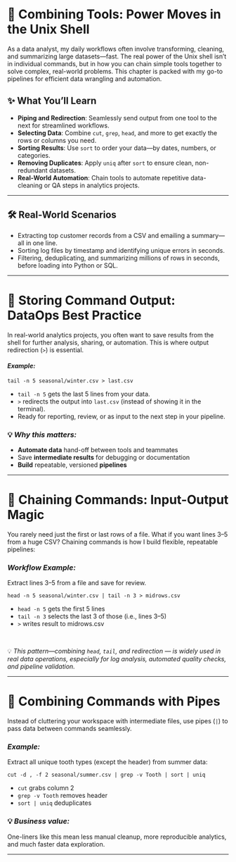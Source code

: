 # 🧩 Combining Tools: Power Moves in the Unix Shell

As a data analyst, my daily workflows often involve transforming, cleaning, and summarizing large datasets—fast. The real power of the Unix shell isn’t in individual commands, but in how you can chain simple tools together to solve complex, real-world problems. This chapter is packed with my go-to pipelines for efficient data wrangling and automation.

## ✨ What You’ll Learn
  * **Piping and Redirection**: Seamlessly send output from one tool to the next for streamlined workflows.
  * **Selecting Data**: Combine ```cut```, ```grep```, ```head```, and more to get exactly the rows or columns you need.
  * **Sorting Results**: Use ```sort``` to order your data—by dates, numbers, or categories.
  * **Removing Duplicates**: Apply ```uniq``` after ```sort``` to ensure clean, non-redundant datasets.
  * **Real-World Automation**: Chain tools to automate repetitive data-cleaning or QA steps in analytics projects.

---

## 🛠️ Real-World Scenarios
  * Extracting top customer records from a CSV and emailing a summary—all in one line.
  * Sorting log files by timestamp and identifying unique errors in seconds.
  * Filtering, deduplicating, and summarizing millions of rows in seconds, before loading into Python or SQL.

---

# 🚩 Storing Command Output: DataOps Best Practice
In real-world analytics projects, you often want to save results from the shell for further analysis, sharing, or automation. This is where output redirection (```>```) is essential.

#### *Example:*

  ```tail -n 5 seasonal/winter.csv > last.csv```

  * ```tail -n 5``` gets the last 5 lines from your data.
  * ```>``` redirects the output into ```last.csv``` (instead of showing it in the terminal).
  * Ready for reporting, review, or as input to the next step in your pipeline.


### 💡 *Why this matters:*
  * **Automate data** hand-off between tools and teammates
  * Save **intermediate results** for debugging or documentation
  * **Build** repeatable, versioned **pipelines**
  
---

# 🔁 Chaining Commands: Input-Output Magic
You rarely need just the first or last rows of a file. What if you want lines 3–5 from a huge CSV? Chaining commands is how I build flexible, repeatable pipelines:

### *Workflow Example:*
Extract lines 3–5 from a file and save for review.

  ```head -n 5 seasonal/winter.csv | tail -n 3 > midrows.csv```

  * ```head -n 5``` gets the first 5 lines
  * ```tail -n 3``` selects the last 3 of those (i.e., lines 3–5)
  * ```>``` writes result to midrows.csv

<br>

💡 *This pattern—combining ```head```, ```tail```, and redirection — is widely used in real data operations, especially for log analysis, automated quality checks, and pipeline validation.*

---

# 🧩 Combining Commands with Pipes
Instead of cluttering your workspace with intermediate files, use pipes (```|```) to pass data between commands seamlessly.

### *Example:*
Extract all unique tooth types (except the header) from summer data:

```cut -d , -f 2 seasonal/summer.csv | grep -v Tooth | sort | uniq```

 * ```cut``` grabs column 2
 * ```grep -v Tooth``` removes header
 * ```sort | uniq``` deduplicates

### 💡 *Business value:*
One-liners like this mean less manual cleanup, more reproducible analytics, and much faster data exploration.

---

